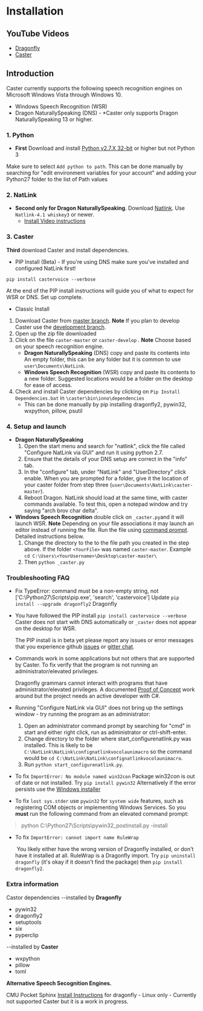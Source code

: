# Installation

## YouTube Videos

- [Dragonfly](https://www.youtube.com/watch?v=iNAsV4pcnEA)
- [Caster](https://www.youtube.com/watch?v=wjSwB4cpMDI)

## **Introduction**

Caster currently supports the following speech recognition engines on Microsoft Windows Vista through Windows 10.

- Windows Speech Recognition (WSR)
- Dragon NaturallySpeaking (DNS) - *Caster only supports Dragon NaturallySpeaking 13 or higher.

### 1. Python

- **First** Download and install [Python v2.7.X  32-bit](https://sourceforge.net/projects/natlink/files/pythonfornatlink/python2.7.14/python2.7.14.exe/download) or higher but not Python 3

Make sure to select `Add python to path`. This can be done manually by searching for "edit environment variables for your account" and adding your Python27 folder to the list of Path values

### 2. NatLink

- **Second only for Dragon NaturallySpeaking**. Download [Natlink](https://sourceforge.net/projects/natlink/files/natlink/natlinktest4.1/). Use `Natlink-4.1 whiskey3` or newer.
  - [Install Video instructions](https://www.youtube.com/watch?v=dj5xgWSOEXA)

### 3. Caster

**Third** download Caster and install dependencies.

- PIP Install (Beta) - If you're using DNS make sure you've installed and configured NatLink first!

 `pip install castervoice --verbose` 

At the end of the PIP install instructions will guide you of what to expect for WSR or DNS. Set up complete.

- Classic Install

1. Download Caster from [master branch](https://github.com/synkarius/caster/archive/master.zip). **Note** If you plan to develop Caster use the [development branch](https://github.com/synkarius/caster/archive/develop.zip).
2. Open up the zip file downloaded
3. Click on the file `caster-master` or `caster-develop` . **Note** Choose based on your speech recognition engine.
   - **Dragon NaturallySpeaking** (DNS) copy and paste its contents into An empty folder, this can be any folder but it is common to use `user\Documents\NatLink`.
   - **Windows Speech Recognition**  (WSR) copy and paste its contents to a new folder. Suggested locations would be a folder on the desktop for ease of access.
4. Check and install Caster dependencies by clicking on `Pip Install Dependencies.bat` in `\caster\bin\inno\dependencies`
   - This can be done manually by pip installing dragonfly2, pywin32, wxpython, pillow, psutil

### 4. Setup and launch

- **Dragon NaturallySpeaking**
  1. Open the start menu and search for "natlink", click the file called "Configure NatLink via GUI" and run it using python 2.7.
  2. Ensure that the details of your DNS setup are correct in the "info" tab.
  3. In the "configure" tab, under "NatLink" and "UserDirectory" click enable. When you are prompted for a folder, give it the location of your caster folder from step three (`user\Documents\NatLink\caster-master`).
  4. Reboot Dragon. NatLink should load at the same time, with caster commands available. To test this, open a notepad window and try saying "arch brov char delta".
- **Windows Speech Recognition** double click on `_caster.py`and it will launch WSR. **Note** Depending on your file associations it may launch an editor instead of running the file. Run the file using  [command prompt](https://www.wikihow.com/Open-the-Command-Prompt-in-Windows). Detailed instructions below.
  1. Change the directory to the to the file path you created in the step above. If the folder `<YourFile>` was named `caster-master`.
     Example `cd C:\Users\<YourUsername>\Desktop\caster-master\`
  2. Then `python _caster.py`

### Troubleshooting FAQ

- Fix TypeError: command must be a non-empty string, not ['C:\\Python27\\Scripts\\pip.exe', 'search', 'castervoice']
   Update `pip install --upgrade dragonfly2` Dragonfly

- You have followed the PIP install `pip install castervoice --verbose`  Caster does not start with DNS automatically or `_caster` does not appear on the desktop for WSR.

    The PIP install is in beta yet please report any issues or error messages that you experience github [issues](https://github.com/dictation-toolbox/Caster/issues) or [gitter chat](https://gitter.im/synkarius/Caster?utm_source=share-link&utm_medium=link&utm_campaign=share-link).

- Commands work in some applications but not others that are supported by Caster. To fix verify that the program is not running an administrator/elevated privileges. 

    Dragonfly grammars cannot interact with programs that have administrator/elevated privileges. A documented [Proof of Concept](https://github.com/dictation-toolbox/dragonfly/issues/11) work around but the project needs an active developer with C#.

- Running "Configure NatLink via GUI" does not bring up the settings window - try running the program as an administrator:

  1. Open an administrator command prompt by searching for "cmd" in start and either right click, run as administrator or ctrl-shift-enter.
  2. Change directory to the folder where start_configurenatlink.py was installed. This is likely to be `C:\NatLink\NatLink\confignatlinkvocolaunimacro` so the command would be `cd C:\NatLink\NatLink\confignatlinkvocolaunimacro`.
  3. Run `python start_configurenatlink.py`.

- To fix `ImportError: No module named win32con`
  Package win32con is out of date or not installed. Try `pip install pywin32`  Alternatively if the error persists use the [Windows installer](https://sourceforge.net/projects/pywin32/files/pywin32/Build%20221/pywin32-221.win32-py2.7.exe/download)

- To fix `lost sys.stder` use `pywin32` for `system wide` features, such as registering COM objects or implementing Windows Services. So you **must** run the following command from an elevated command prompt:

> python C:\Python27\Scripts\pywin32_postinstall.py -install

- To fix `ImportError: cannot import name RuleWrap`

  ​	You likely either have the wrong version of Dragonfly installed, or don't have it installed at all.  RuleWrap is a Dragonfly import. Try `pip uninstall dragonfly` (it's okay if it doesn't find the package) then `pip install dragonfly2`.

### Extra information

Castor dependencies
--installed by **Dragonfly**

- pywin32
- dragonfly2
- setuptools
- six
- pyperclip

--installed by **Caster**

- wxpython
- pillow
- toml

**Alternative Speech Secognition Engines.**

CMU Pocket Sphinx [Install Instructions](https://dragonfly2.readthedocs.io/en/latest/sphinx_engine.html) for dragonfly - Linux only - Currently not supported Caster but it is a work in progress.
